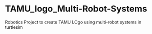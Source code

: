 # TAMU_logo_Multi-Robot-Systems
Robotics Project to create TAMU LOgo using multi-robot systems in turtlesim
